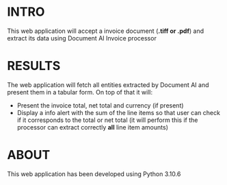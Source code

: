 # INTRO
This web application will accept a invoice document (**.tiff or .pdf**) and extract its data using Document AI Invoice processor

# RESULTS
The web application will fetch all entities extracted by Document AI and present them in a tabular form. On top of that it will:
* Present the invoice total, net total and currency (if present)
* Display a info alert with the sum of the line items so that user can check if it corresponds to the total or net total (it will perform this if the processor can extract correctly **all** line item amounts)

# ABOUT
This web application has been developed using Python 3.10.6